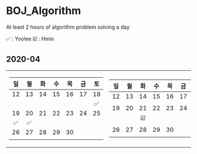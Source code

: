 # BOJ_Algorithm
At least 2 hours of algorithm problem solving a day

✅ : Yoolee ☑️ : Hmin
## 2020-04
<table>
<tr><td>
  
|일|월|화|수|목|금|토|  
|:-:|:-:|:-:|:-:|:-:|:-:|:-:|  
|12|13|14|15|16|17|18|
| | | | | | |✅|
|19|20|21|22|23|24|25|
|✅|✅| | | | | |
|26|27|28|29|30|||
| | | | | | | |

</td><td>
  
|일|월|화|수|목|금|토|  
|:-:|:-:|:-:|:-:|:-:|:-:|:-:|  
|12|13|14|15|16|17|18|
| | | | | | | |
|19|20|21|22|23|24|25|
| | |☑️| | | | |
|26|27|28|29|30|||
| | | | | | | |

</td></tr></table>
